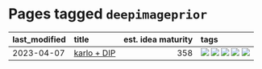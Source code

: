 # Pages tagged `deepimageprior`

|last_modified|title|est. idea maturity|tags
|:---|:---|---:|:---|
|2023-04-07|[karlo + DIP](../karlo-dip.md)|358|[![](https://img.shields.io/badge/tag-deepimageprior-6819c6)](../tags/deepimageprior.md) [![](https://img.shields.io/badge/tag-experimental-ea1833)](../tags/experimental.md) [![](https://img.shields.io/badge/tag-image_generation-1eefac)](../tags/image_generation.md) [![](https://img.shields.io/badge/tag-prior-11772b)](../tags/prior.md) [![](https://img.shields.io/badge/tag-wip-12eec5)](../tags/wip.md)|